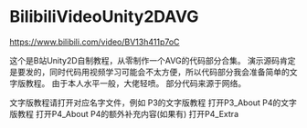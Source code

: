 # BilibiliVideoUnity2DAVG
https://www.bilibili.com/video/BV13h411p7oC

这个是B站Unity2D自制教程，从零制作一个AVG的代码部分合集。
演示源码肯定是要发的，同时代码用视频学习可能会不太方便，所以代码部分我会准备简单的文字版教程。
由于本人水平一般，大佬轻喷。
部分代码来源于网络。

文字版教程请打开对应名字文件，例如
P3的文字版教程 打开P3_About
P4的文字版教程 打开P4_About
P4的额外补充内容(如果有) 打开P4_Extra
